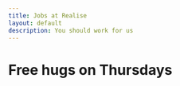 ```yaml
---
title: Jobs at Realise
layout: default
description: You should work for us
---
```


# Free hugs on Thursdays